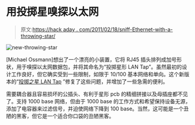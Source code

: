 # 用投掷星嗅探以太网

> 原文:[https://hack aday . com/2011/02/18/sniff-Ethernet-with-a-throwing-star/](https://hackaday.com/2011/02/18/sniff-ethernet-with-a-throwing-star/)

![](../Images/50db4caf01e08a683c5bcb3f95552235.png "new-throwing-star")

[Michael Ossmann]想出了一个漂亮的小装置，它将 RJ45 插头排列成加号形状，用于嗅探以太网数据包，并将其命名为“投掷星形 LAN Tap”。虽然最初的设计工作良好，但它确实受到一些限制，如限于 10/100 基本网络和单向。这个新版本的“[投掷之星 LAN Tap](http://ossmann.blogspot.com/2011/02/throwing-star-lan-tap.html) ”修复了这些问题，并增加了一些急需的便利。

需要耦合器且容易损坏的公插头、有利于星形 pcb 的精细拼接以及母插座都不见了。支持 1000 base 网络，但由于 1000 base 的工作方式和希望保持设备无源，添加了电容器来过滤信号，并迫使网络下降到 100 base。当然，这可能是一个丑陋的黑客，但它是一个适合你口袋的丑陋黑客。